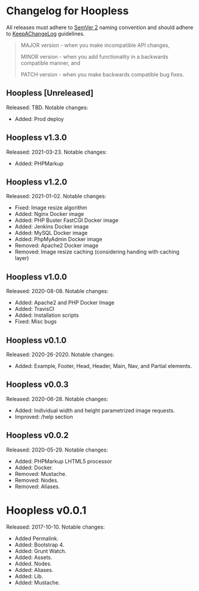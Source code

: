 # Changelog for Hoopless

All releases must adhere to [SemVer 2](https://semver.org/) naming convention and should adhere to [KeepAChangeLog](https://keepachangelog.com/en/1.0.0/) guidelines.

>MAJOR version - when you make incompatible API changes,
>
>MINOR version - when you add functionality in a backwards compatible manner, and
>
>PATCH version - when you make backwards compatible bug fixes.

## Hoopless [Unreleased]
Released: TBD. Notable changes:
* Added: Prod deploy

## Hoopless v1.3.0
Released: 2021-03-23. Notable changes:
* Added: PHPMarkup

## Hoopless v1.2.0
Released: 2021-01-02. Notable changes:
* Fixed: Image resize algorithm
* Added: Nginx Docker image
* Added: PHP Buster FastCGI Docker image
* Added: Jenkins Docker image
* Added: MySQL Docker image
* Added: PhpMyAdmin Docker image
* Removed: Apache2 Docker image
* Removed: Image resize caching (considering handing with caching layer)

## Hoopless v1.0.0
Released: 2020-08-08. Notable changes:
* Added: Apache2 and PHP Docker Image
* Added: TravisCI
* Added: Installation scripts
* Fixed: Misc bugs

## Hoopless v0.1.0
Released: 2020-26-2020. Notable changes:
* Added: Example, Footer, Head, Header, Main, Nav, and Partial elements.

## Hoopless v0.0.3
Released: 2020-06-28. Notable changes:
* Added: Individual width and height parametrized image requests.
* Improved: /help section

## Hoopless v0.0.2
Released: 2020-05-29. Notable changes:
* Added: PHPMarkup LHTML5 processor
* Added: Docker.
* Removed: Mustache.
* Removed: Nodes.
* Removed: Aliases.

# Hoopless v0.0.1
Released: 2017-10-10. Notable changes:
* Added Permalink.
* Added: Bootstrap 4.
* Added: Grunt Watch.
* Added: Assets.
* Added. Nodes.
* Added: Aliases.
* Added: Lib.
* Added: Mustache.
